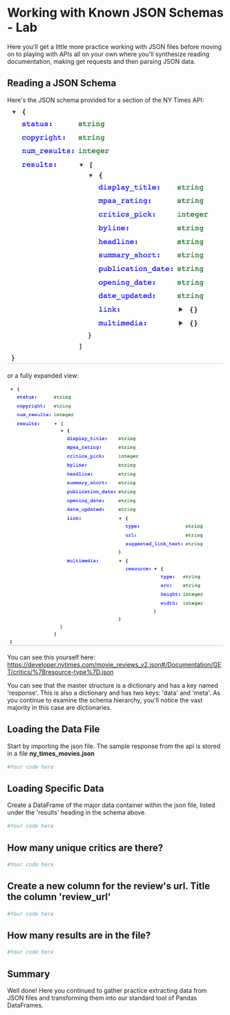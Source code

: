 
# Working with Known JSON Schemas - Lab

Here you'll get a little more practice working with JSON files before moving on to playing with APIs all on your own where you'll synthesize reading documentation, making get requests and then parsing JSON data.

## Reading a JSON Schema

Here's the JSON schema provided for a section of the NY Times API:
<img src="nytimes_movie_schema.png" width=500>

or a fully expanded view:

<img src="nytimes_movie_schema_detailed.png" width=500>

You can see this yourself here:
https://developer.nytimes.com/movie_reviews_v2.json#/Documentation/GET/critics/%7Bresource-type%7D.json

You can see that the master structure is a dictionary and has a key named 'response'. This is also a dictionary and has two keys: 'data' and 'meta'. As you continue to examine the schema hierarchy, you'll notice the vast majority in this case are dictionaries. 

## Loading the Data File

Start by importing the json file. The sample response from the api is stored in a file **ny_times_movies.json**


```python
#Your code here
```

## Loading Specific Data

Create a DataFrame of the major data container within the json file, listed under the 'results' heading in the schema above.


```python
#Your code here
```

## How many unique critics are there?


```python
#Your code here
```

## Create a new column for the review's url. Title the column 'review_url'


```python
#Your code here
```

## How many results are in the file?


```python
#Your code here
```

## Summary
Well done! Here you continued to gather practice extracting data from JSON files and transforming them into our standard tool of Pandas DataFrames.
